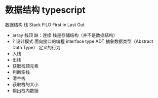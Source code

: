 # 数据结构 typescript

数据结构
栈 Stack
FILO First in Last Out
- array 栈顶 缺：连续 栈是存储结构（并不是数据结构）
- ?
设计模式 面向接口的编程 interface type
ADT 抽象数据类型（Abstract Data Type）
定义的行为
- 入栈 
- 出栈
- 获取栈顶元素
- 判断空栈
- 清空栈
- 获取栈的大小
- 输出栈内数据